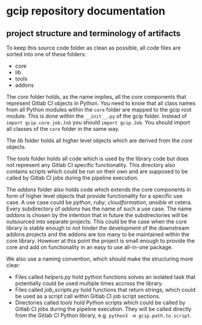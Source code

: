 # gcip repository documentation

## project structure and terminology of artifacts

To keep this source code folder as clean as possible, all code files are sorted into one of these folders:

* core
* lib
* tools
* addons

The _core_ folder holds, as the name implies, all the core components that represent Gitlab CI objects in Python.
You need to know that all class names from all Python modules within the `core` folder are mapped to the gcip
root module. This is done within the `__init__.py` of the gcip folder. Instead of `import gcip.core.job.Job`
you should `import gcip.Job`. You should import all classes of the `core` folder in the same way.

The _lib_ folder holds all higher level objects which are derived from the _core_ objects.

The _tools_ folder holds all code which is used by the library code but does not represent any Gitlab CI specific
functionality. This directory also contains scripts which could be run on their own and are supposed to be called
by Gitlab CI jobs during the pipeline execution.

The _addons_ folder also holds code which extends the core components in form of higher level objects that provide
functionality for a specific use case. A use case could be _python_, _ruby_, _cloudformation_, _ansible_ et cetera.
Every subdirectory of _addons_ has the name of such a use case. The name _addons_ is chosen by the intention that
in future the subdirectories will be outsourced into separate projects. This could be the case when the core library
is stable enough to not hinder the development of the downstream addons projects and the addons are too many to
be maintained within the core library. However at this point the project is small enough to provide the core and
add on functionality in an easy to use all-in-one package.

We also use a naming convention, which should make the structuring more clear:

* Files called _helpers.py_ hold python functions solves an isolated task that potentially could be used multiple
times accross the library.
* Files called _job_scripts.py_ hold functions that return strings, which could be used as a script call within
Gitlab CI job script sections.
* Directories called _tools_ hold Python scripts which could be called by Gitlab CI jobs during the pipeline
execution. They will be called directly from the Gitlab CI Python library, e.g. `python3 -m gcip.path.to.script`.

